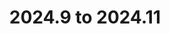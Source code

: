 ---
title: "2024.9 to 2024.11"
linkTitle: "2024.9 to 2024.11"
description: "Instructions to upgrade {{% ctx %}} 2024.9 to 2024.11"
weight: 990
---